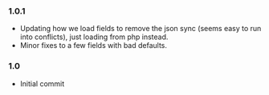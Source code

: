 ### 1.0.1
* Updating how we load fields to remove the json sync (seems easy to run into conflicts), just loading from php instead.
* Minor fixes to a few fields with bad defaults.

### 1.0
* Initial commit